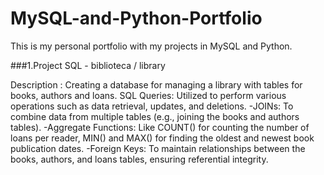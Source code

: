 # MySQL-and-Python-Portfolio
This is my personal portfolio with my projects in MySQL and Python.

###1.Project SQL - biblioteca / library

Description : Creating a database for managing a library with tables for books, authors and loans.
  SQL Queries: Utilized to perform various operations such as data retrieval, updates, and deletions.
-JOINs: To combine data from multiple tables (e.g., joining the books and authors tables).
-Aggregate Functions: Like COUNT() for counting the number of loans per reader, MIN() and MAX() for finding the oldest and newest book publication dates.
-Foreign Keys: To maintain relationships between the books, authors, and loans tables, ensuring referential integrity.
